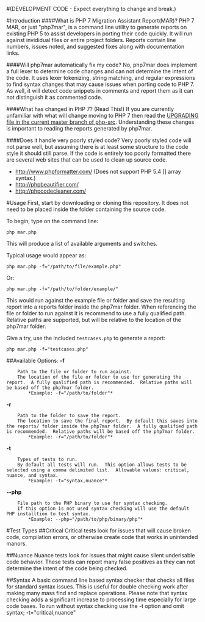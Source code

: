#(DEVELOPMENT CODE - Expect everything to change and break.)

#Introduction
####What is PHP 7 Migration Assistant Report(MAR)?
PHP 7 MAR, or just "php7mar", is a command line utility to generate reports on existing PHP 5 to assist developers in porting their code quickly.  It will run against invididual files or entire project folders.  Reports contain line numbers, issues noted, and suggested fixes along with documentation links.

####Will php7mar automatically fix my code?
No, php7mar does implement a full lexer to determine code changes and can not determine the intent of the code.  It uses lexer tokenizing, string matching, and regular expressions to find syntax changes that may cause issues when porting code to PHP 7.  As well, it will detect code snippets in comments and report them as it can not distinguish it as commented code.

####What has changed in PHP 7? (Read This!)
If you are currently unfamiliar with what will change moving to PHP 7 then read the [UPGRADING file in the current master branch of php-src](https://github.com/php/php-src/blob/master/UPGRADING).  Understanding these changes is important to reading the reports generated by php7mar.

####Does it handle very poorly styled code?
Very poorly styled code will not parse well, but assuming there is at least some structure to the code style it should still parse.  If the code is entirely too poorly formatted there are several web sites that can be used to clean up source code.

* http://www.phpformatter.com/ (Does not support PHP 5.4 [] array syntax.)
* http://phpbeautifier.com/
* http://phpcodecleaner.com/

#Usage
First, start by downloading or cloning this repository.  It does not need to be placed inside the folder containing the source code.

To begin, type on the command line:

	php mar.php

This will produce a list of available arguments and switches.

Typical usage would appear as:

	php mar.php -f="/path/to/file/example.php"

Or:

	php mar.php -f="/path/to/folder/example/"

This would run against the example file or folder and save the resulting report into a reports folder inside the php7mar folder.  When referencing the file or folder to run against it is recommend to use a fully qualified path.  Relative paths are supported, but will be relative to the location of the php7mar folder.

Give a try, use the included `testcases.php` to generate a report:

	php mar.php -f="testcases.php"

##Available Options:
**-f**
```
	Path to the file or folder to run against.
	The location of the file or folder to use for generating the report.  A fully qualified path is recommended.  Relative paths will be based off the php7mar folder.
		*Example: -f="/path/to/folder"*
```

**-r**
```
	Path to the folder to save the report.
	The location to save the final report.  By default this saves into the reports/ folder inside the php7mar folder.  A fully qualified path is recommended.  Relative paths will be based off the php7mar folder.
		*Example: -r="/path/to/folder"*
```

**-t**
```
	Types of tests to run.
	By default all tests will run.  This option allows tests to be selected using a comma delimited list.  Allowable values: critical, nuance, and syntax.
		*Example: -t="syntax,nuance"*
```

**--php**
```
	File path to the PHP binary to use for syntax checking.
	If this option is not used syntax checking will use the default PHP installtion to test syntax.
		*Example: --php="/path/to/php/binary/php"*
```

#Test Types
##Critical
Critical tests look for issues that will cause broken code, compilation errors, or otherwise create code that works in unintended manors.

##Nuance
Nuance tests look for issues that might cause silent underisable code behavior.  These tests can report many false positives as they can not determine the intent of the code being checked.

##Syntax
A basic command line based syntax checker that checks all files for standard syntax issues.  This is useful for double checking work after making many mass find and replace operations.  Please note that syntax checking adds a significant increase to processing time especially for large code bases.  To run without syntax checking use the -t option and omit syntax; -t="critical,nuance"